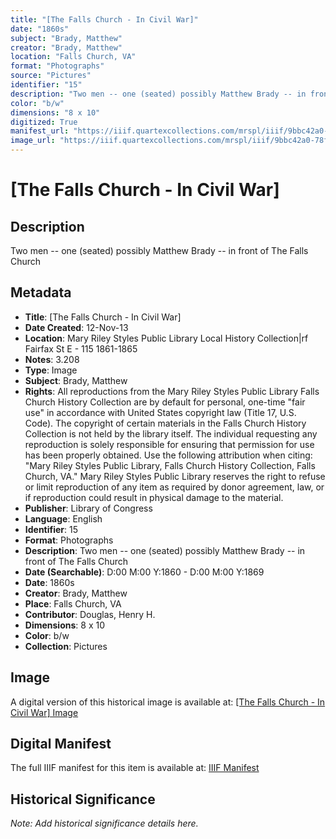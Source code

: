 ```yaml
---
title: "[The Falls Church - In Civil War]"
date: "1860s"
subject: "Brady, Matthew"
creator: "Brady, Matthew"
location: "Falls Church, VA"
format: "Photographs"
source: "Pictures"
identifier: "15"
description: "Two men -- one (seated) possibly Matthew Brady -- in front of The Falls Church"
color: "b/w"
dimensions: "8 x 10"
digitized: True
manifest_url: "https://iiif.quartexcollections.com/mrspl/iiif/9bbc42a0-78f7-4bef-b5a0-96e6198c588e/manifest"
image_url: "https://iiif.quartexcollections.com/mrspl/iiif/9bbc42a0-78f7-4bef-b5a0-96e6198c588e/full/full/0/default.jpg"
---
```


# [The Falls Church - In Civil War]

## Description

Two men -- one (seated) possibly Matthew Brady -- in front of The Falls Church

## Metadata

- **Title**: [The Falls Church - In Civil War]
- **Date Created**: 12-Nov-13
- **Location**: Mary Riley Styles Public Library Local History Collection|rf Fairfax St E - 115 1861-1865
- **Notes**: 3.208
- **Type**: Image
- **Subject**: Brady, Matthew
- **Rights**: All reproductions from the Mary Riley Styles Public Library Falls Church History Collection are by default for personal, one-time "fair use" in accordance with United States copyright law (Title 17, U.S. Code). The copyright of certain materials in the Falls Church History Collection is not held by the library itself. The individual requesting any reproduction is solely responsible for ensuring that permission for use has been properly obtained. Use the following attribution when citing: "Mary Riley Styles Public Library, Falls Church History Collection, Falls Church, VA." Mary Riley Styles Public Library reserves the right to refuse or limit reproduction of any item as required by donor agreement, law, or if reproduction could result in physical damage to the material.
- **Publisher**: Library of Congress
- **Language**: English
- **Identifier**: 15
- **Format**: Photographs
- **Description**: Two men -- one (seated) possibly Matthew Brady -- in front of The Falls Church
- **Date (Searchable)**: D:00 M:00 Y:1860 - D:00 M:00 Y:1869
- **Date**: 1860s
- **Creator**: Brady, Matthew
- **Place**: Falls Church, VA
- **Contributor**: Douglas, Henry H.
- **Dimensions**: 8 x 10
- **Color**: b/w
- **Collection**: Pictures

## Image

A digital version of this historical image is available at:
[[The Falls Church - In Civil War] Image](https://iiif.quartexcollections.com/mrspl/iiif/9bbc42a0-78f7-4bef-b5a0-96e6198c588e/full/full/0/default.jpg)

## Digital Manifest

The full IIIF manifest for this item is available at:
[IIIF Manifest](https://iiif.quartexcollections.com/mrspl/iiif/9bbc42a0-78f7-4bef-b5a0-96e6198c588e/manifest)

## Historical Significance

*Note: Add historical significance details here.*
